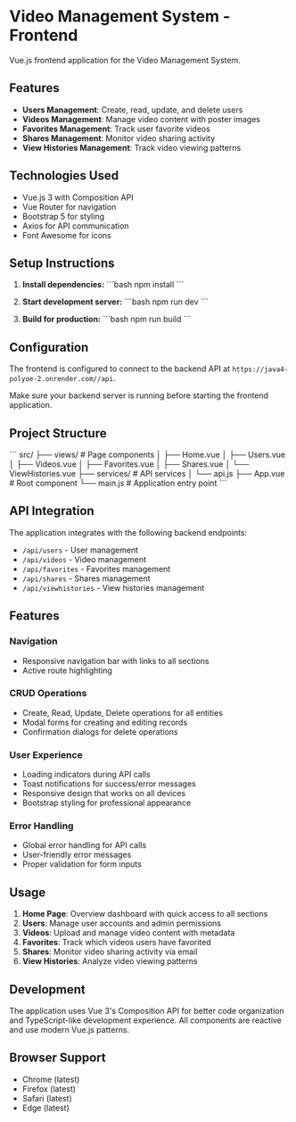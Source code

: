 # Video Management System - Frontend

Vue.js frontend application for the Video Management System.

## Features

- **Users Management**: Create, read, update, and delete users
- **Videos Management**: Manage video content with poster images
- **Favorites Management**: Track user favorite videos
- **Shares Management**: Monitor video sharing activity
- **View Histories Management**: Track video viewing patterns

## Technologies Used

- Vue.js 3 with Composition API
- Vue Router for navigation
- Bootstrap 5 for styling
- Axios for API communication
- Font Awesome for icons

## Setup Instructions

1. **Install dependencies:**
   \`\`\`bash
   npm install
   \`\`\`

2. **Start development server:**
   \`\`\`bash
   npm run dev
   \`\`\`

3. **Build for production:**
   \`\`\`bash
   npm run build
   \`\`\`

## Configuration

The frontend is configured to connect to the backend API at `https://java4-polyoe-2.onrender.com//api`.

Make sure your backend server is running before starting the frontend application.

## Project Structure

\`\`\`
src/
├── views/ # Page components
│ ├── Home.vue
│ ├── Users.vue
│ ├── Videos.vue
│ ├── Favorites.vue
│ ├── Shares.vue
│ └── ViewHistories.vue
├── services/ # API services
│ └── api.js
├── App.vue # Root component
└── main.js # Application entry point
\`\`\`

## API Integration

The application integrates with the following backend endpoints:

- `/api/users` - User management
- `/api/videos` - Video management
- `/api/favorites` - Favorites management
- `/api/shares` - Shares management
- `/api/viewhistories` - View histories management

## Features

### Navigation

- Responsive navigation bar with links to all sections
- Active route highlighting

### CRUD Operations

- Create, Read, Update, Delete operations for all entities
- Modal forms for creating and editing records
- Confirmation dialogs for delete operations

### User Experience

- Loading indicators during API calls
- Toast notifications for success/error messages
- Responsive design that works on all devices
- Bootstrap styling for professional appearance

### Error Handling

- Global error handling for API calls
- User-friendly error messages
- Proper validation for form inputs

## Usage

1. **Home Page**: Overview dashboard with quick access to all sections
2. **Users**: Manage user accounts and admin permissions
3. **Videos**: Upload and manage video content with metadata
4. **Favorites**: Track which videos users have favorited
5. **Shares**: Monitor video sharing activity via email
6. **View Histories**: Analyze video viewing patterns

## Development

The application uses Vue 3's Composition API for better code organization and TypeScript-like development experience. All components are reactive and use modern Vue.js patterns.

## Browser Support

- Chrome (latest)
- Firefox (latest)
- Safari (latest)
- Edge (latest)

